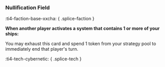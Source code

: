 ### **Nullification Field**
:ti4-faction-base-xxcha:
{ .splice-faction }

**When another player activates a system that contains 1 or more of your ships:**

You may exhaust this card and spend 1 token from your strategy pool to immediately end that player's turn.

:ti4-tech-cybernetic:
{ .splice-tech }
